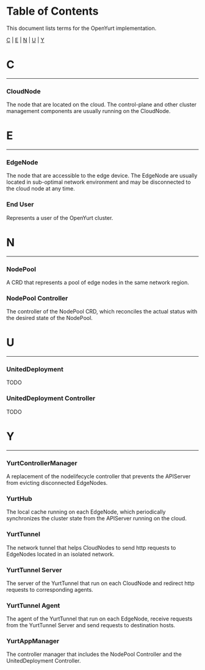 # Table of Contents

This document lists terms for the OpenYurt implementation.

[C](#c) | [E](#e) | [N](#n) | [U](#u) | [Y](#y)

# C
---

### CloudNode

The node that are located on the cloud. The control-plane and other cluster management components are usually running on the CloudNode.

# E
---

### EdgeNode

The node that are accessible to the edge device. The EdgeNode are usually located in sub-optimal network environment and may be disconnected to the cloud node at any time.

### End User

Represents a user of the OpenYurt cluster.

# N
---

### NodePool

A CRD that represents a pool of edge nodes in the same network region.

### NodePool Controller

The controller of the NodePool CRD, which reconciles the actual status with the desired state of the NodePool.

# U
---

### UnitedDeployment

TODO

### UnitedDeployment Controller

TODO

# Y
---

### YurtControllerManager

A replacement of the nodelifecycle controller that prevents the APIServer from evicting disconnected EdgeNodes.

### YurtHub

The local cache running on each EdgeNode, which periodically synchronizes the cluster state from the APIServer running on the cloud.

### YurtTunnel

The network tunnel that helps CloudNodes to send http requests to EdgeNodes located in an isolated network.

### YurtTunnel Server

The server of the YurtTunnel that run on each CloudNode and redirect http requests to corresponding agents.

### YurtTunnel Agent

The agent of the YurtTunnel that run on each EdgeNode, receive requests from the YurtTunnel Server and send requests to destination hosts.   

### YurtAppManager

The controller manager that includes the NodePool Controller and the UnitedDeployment Controller.

